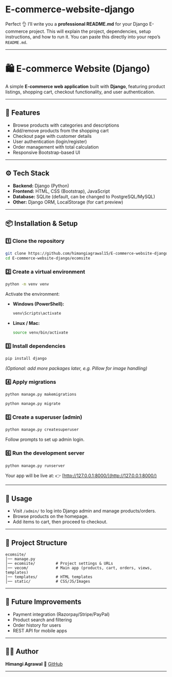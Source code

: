 ﻿# E-commerce-website-django
Perfect 👌 I’ll write you a **professional README.md** for your Django E-commerce project. This will explain the project, dependencies, setup instructions, and how to run it. You can paste this directly into your repo’s `README.md`.

---

# 🛍️ E-commerce Website (Django)

A simple **E-commerce web application** built with **Django**, featuring product listings, shopping cart, checkout functionality, and user authentication.

---

## 🚀 Features

* Browse products with categories and descriptions
* Add/remove products from the shopping cart
* Checkout page with customer details
* User authentication (login/register)
* Order management with total calculation
* Responsive Bootstrap-based UI

---

## ⚙️ Tech Stack

* **Backend:** Django (Python)
* **Frontend:** HTML, CSS (Bootstrap), JavaScript
* **Database:** SQLite (default, can be changed to PostgreSQL/MySQL)
* **Other:** Django ORM, LocalStorage (for cart preview)

---

## 📦 Installation & Setup

### 1️⃣ Clone the repository

```bash
git clone https://github.com/himangiagrawal15/E-commerce-website-django.git
cd E-commerce-website-django/ecomsite
```

### 2️⃣ Create a virtual environment

```bash
python -m venv venv
```

Activate the environment:

* **Windows (PowerShell):**

  ```bash
  venv\Scripts\activate
  ```
* **Linux / Mac:**

  ```bash
  source venv/bin/activate
  ```

### 3️⃣ Install dependencies

```bash
pip install django
```

*(Optional: add more packages later, e.g. Pillow for image handling)*

### 4️⃣ Apply migrations

```bash
python manage.py makemigrations
```
```bash
python manage.py migrate
```

### 5️⃣ Create a superuser (admin)

```bash
python manage.py createsuperuser
```

Follow prompts to set up admin login.

### 6️⃣ Run the development server

```bash
python manage.py runserver
```

Your app will be live at:
👉 [http://127.0.0.1:8000/](http://127.0.0.1:8000/)

---

## 🧪 Usage

* Visit `/admin/` to log into Django admin and manage products/orders.
* Browse products on the homepage.
* Add items to cart, then proceed to checkout.

---

## 📂 Project Structure

```
ecomsite/
│── manage.py
│── ecomsite/         # Project settings & URLs
│── vecom/            # Main app (products, cart, orders, views, templates)
│── templates/        # HTML templates
│── static/           # CSS/JS/Images
```

---

## 📌 Future Improvements

* Payment integration (Razorpay/Stripe/PayPal)
* Product search and filtering
* Order history for users
* REST API for mobile apps

---

## 👩‍💻 Author

**Himangi Agrawal**
🔗 [GitHub](https://github.com/himangiagrawal15)

---


